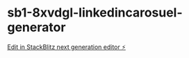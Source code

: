 # sb1-8xvdgl-linkedincarosuel-generator

[Edit in StackBlitz next generation editor ⚡️](https://stackblitz.com/~/github.com/chapy079/sb1-8xvdgl-linkedincarosuel-generator)